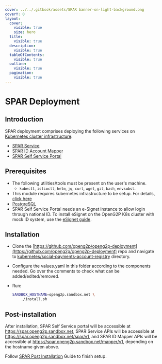 ```yaml
---
cover: ../../.gitbook/assets/SPAR banner-on-light-background.png
coverY: 0
layout:
  cover:
    visible: true
    size: hero
  title:
    visible: true
  description:
    visible: true
  tableOfContents:
    visible: true
  outline:
    visible: true
  pagination:
    visible: true
---
```


# SPAR Deployment

## Introduction

SPAR deployment comprises deploying the following services on [Kubernetes cluster infrastructure](../../deployment/infrastructure-setup/).

* [SPAR Service](../#spar-service)&#x20;
* [SPAR ID Account Mapper](../#id-account-mapper)&#x20;
* [SPAR Self Service Portal](../#spar-self-service-portal) &#x20;

## Prerequisites

* The following utilities/tools must be present on the user's machine.
  * `kubectl`, `istioctl`, `helm`, `jq`, `curl`, `wget`, `git`, `bash`, `envsubst`.
* This module requires kubernetes infrastructure to be setup. For details, [click here](../../deployment/infrastructure-setup/)
* [PostgreSQL](../../deployment/external-components-setup/postgresql-server-deployment.md)
* SPAR Self Service Portal needs an e-Signet instance to allow login through national ID. To install eSignet on the OpenG2P K8s cluster with mock ID system, use the [eSignet guide](../../deployment/external-components-setup/esignet-deployment.md).

## Installation

* Clone the [https://github.com/openg2p/openg2p-deployment](https://github.com/openg2p/openg2p-deployment) repo and navigate to [kubernetes/social-payments-account-registry](https://github.com/OpenG2P/openg2p-deployment/tree/main/kubernetes/social-payments-account-registry) directory.
* Configure the values.yaml in this folder according to the components needed. Go over the comments to check what can be added/edited/removed.
*   Run:

    ```bash
    SANDBOX_HOSTNAME=openg2p.sandbox.net \
        ./install.sh
    ```

## Post-installation

After installation, SPAR Self Service portal will be accessible at https://spar.openg2p.sandbox.net, SPAR Service APIs will be accessible at https://spar.openg2p.sandbox.net/spar/v1, and SPAR ID Mapper APIs will be accessible at https://spar.openg2p.sandbox.net/mapper/v1, depending on the hostname given above.

Follow [SPAR Post Installation](spar-post-installation-configuration.md) Guide to finish setup.
